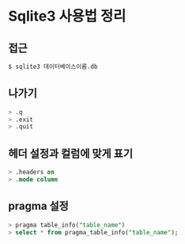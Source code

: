 # Sqlite3 사용법 정리

## 접근
``` sh
$ sqlite3 데이터베이스이름.db 
```

## 나가기
``` sql
> .q
> .exit
> .quit
```

## 헤더 설정과 컬럼에 맞게 표기
``` sql
> .headers on
> .mode column
```

## pragma 설정 
``` sql
> pragma table_info("table_name")
> select * from pragma_table_info("table_name");
```
